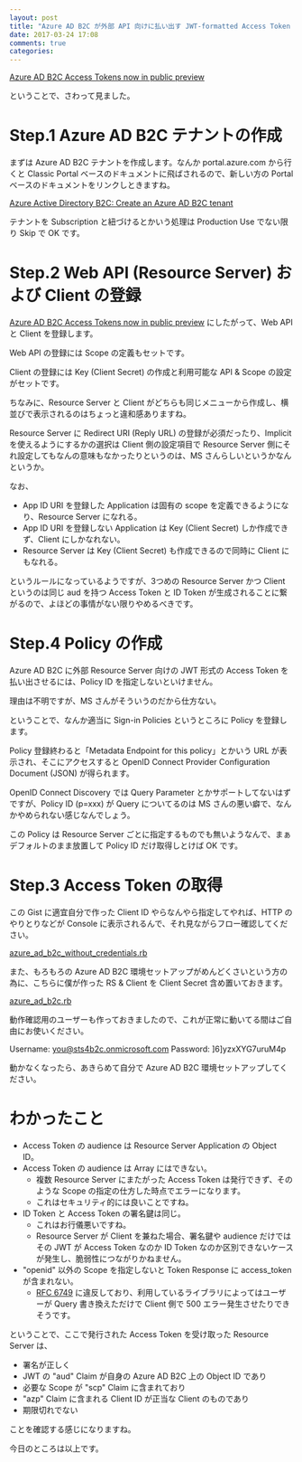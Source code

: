```yaml
---
layout: post
title: "Azure AD B2C が外部 API 向けに払い出す JWT-formatted Access Token について"
date: 2017-03-24 17:08
comments: true
categories:
---
```


[Azure AD B2C Access Tokens now in public preview](https://azure.microsoft.com/ja-jp/blog/azure-ad-b2c-access-tokens-now-in-public-preview/)

ということで、さわって見ました。

# Step.1 Azure AD B2C テナントの作成

まずは Azure AD B2C テナントを作成します。なんか portal.azure.com から行くと Classic Portal ベースのドキュメントに飛ばされるので、新しい方の Portal ベースのドキュメントをリンクしときますね。

[Azure Active Directory B2C: Create an Azure AD B2C tenant](https://docs.microsoft.com/en-us/azure/active-directory-b2c/active-directory-b2c-get-started)

テナントを Subscription と紐づけるとかいう処理は Production Use でない限り Skip で OK です。

# Step.2 Web API (Resource Server) および Client の登録

[Azure AD B2C Access Tokens now in public preview](https://azure.microsoft.com/ja-jp/blog/azure-ad-b2c-access-tokens-now-in-public-preview/) にしたがって、Web API と Client を登録します。

Web API の登録には Scope の定義もセットです。

Client の登録には Key (Client Secret) の作成と利用可能な API & Scope の設定がセットです。

ちなみに、Resource Server と Client がどちらも同じメニューから作成し、横並びで表示されるのはちょっと違和感ありますね。

Resource Server に Redirect URI (Reply URL) の登録が必須だったり、Implicit を使えるようにするかの選択は Client 側の設定項目で Resource Server 側にそれ設定してもなんの意味もなかったりというのは、MS さんらしいというかなんというか。

なお、

* App ID URI を登録した Application は固有の scope を定義できるようになり、Resource Server になれる。
* App ID URI を登録しない Application は Key (Client Secret) しか作成できず、Client にしかなれない。
* Resource Server は Key (Client Secret) も作成できるので同時に Client にもなれる。

というルールになっているようですが、3つめの Resource Server かつ Client というのは同じ aud を持つ Access Token と ID Token が生成されることに繋がるので、よほどの事情がない限りやめるべきです。

<!-- more -->

# Step.4 Policy の作成

Azure AD B2C に外部 Resource Server 向けの JWT 形式の Access Token を払い出させるには、Policy ID を指定しないといけません。

理由は不明ですが、MS さんがそういうのだから仕方ない。

ということで、なんか適当に Sign-in Policies というところに Policy を登録します。

Policy 登録終わると「Metadata Endpoint for this policy」とかいう URL が表示され、そこにアクセスすると OpenID Connect Provider Configuration Document (JSON) が得られます。

OpenID Connect Discovery では Query Parameter とかサポートしてないはずですが、Policy ID (p=xxx) が Query についてるのは MS さんの悪い癖で、なんかやめられない感じなんでしょう。

この Policy は Resource Server ごとに指定するものでも無いようなんで、まぁデフォルトのまま放置して Policy ID だけ取得しとけば OK です。

# Step.3 Access Token の取得

この Gist に適宜自分で作った Client ID やらなんやら指定してやれば、HTTP のやりとりなどが Console に表示されるんで、それ見ながらフロー確認してください。

[azure_ad_b2c_without_credentials.rb](https://gist.github.com/nov/0673c8ad02e23a875f05b2be43dd040a)

また、もろもろの Azure AD B2C 環境セットアップがめんどくさいという方の為に、こちらに僕が作った RS & Client を Client Secret 含め置いておきます。

[azure_ad_b2c.rb](https://gist.github.com/nov/9e9b537b897fa2585e085ab1b83b2e3d)

動作確認用のユーザーも作っておきましたので、これが正常に動いてる間はご自由にお使いください。

Username: you@sts4b2c.onmicrosoft.com
Password: ]6]yzxXYG7uruM4p

動かなくなったら、あきらめて自分で Azure AD B2C 環境セットアップしてください。

# わかったこと

* Access Token の audience は Resource Server Application の Object ID。
* Access Token の audience は Array にはできない。
  * 複数 Resource Server にまたがった Access Token は発行できず、そのような Scope の指定の仕方した時点でエラーになります。
  * これはセキュリティ的には良いことですね。
* ID Token と Access Token の署名鍵は同じ。
  * これはお行儀悪いですね。
  * Resource Server が Client を兼ねた場合、署名鍵や audience だけではその JWT が Access Token なのか ID Token なのか区別できないケースが発生し、脆弱性につながりかねません。
* "openid" 以外の Scope を指定しないと Token Response に access_token が含まれない。
  * [RFC 6749](https://tools.ietf.org/html/rfc6749#section-4.2.2) に違反しており、利用しているライブラリによってはユーザーが Query 書き換えただけで Client 側で 500 エラー発生させたりできそうです。

ということで、ここで発行された Access Token を受け取った Resource Server は、

* 署名が正しく
* JWT の "aud" Claim が自身の Azure AD B2C 上の Object ID であり
* 必要な Scope が "scp" Claim に含まれており
* "azp" Claim に含まれる Client ID が正当な Client のものであり
* 期限切れでない

ことを確認する感じになりますね。

今日のところは以上です。